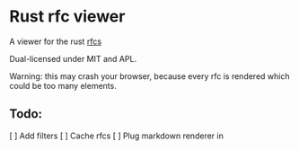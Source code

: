 Rust rfc viewer
===============
A viewer for the rust [rfcs](https://github.com/rust-lang/rfcs)

Dual-licensed under MIT and APL.

Warning: this may crash your browser, because every rfc is rendered which could be too many elements.

## Todo:
[ ] Add filters
[ ] Cache rfcs
[ ] Plug markdown renderer in